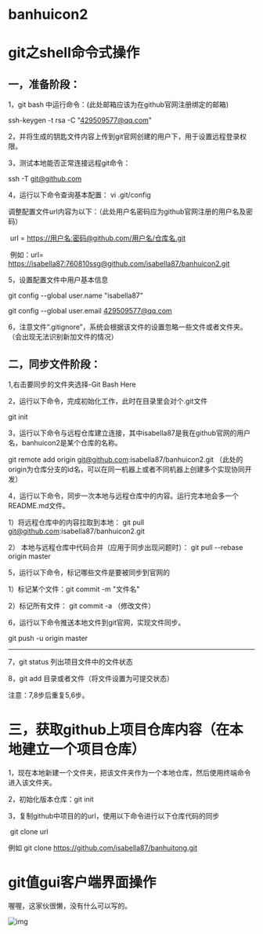 # banhuicon2

# git之shell命令式操作

## 	一，准备阶段：

1，git bash 中运行命令：(此处邮箱应该为在github官网注册绑定的邮箱)

ssh-keygen -t rsa -C "[429509577@qq.com](mailto:429509577@qq.com)"

2，并将生成的钥匙文件内容上传到git官网创建的用户下，用于设置远程登录权限。

3，测试本地能否正常连接远程git命令：

ssh -T [git@github.com](mailto:git@github.com)

4，运行以下命令查询基本配置： vi .git/config

调整配置文件url内容为以下：（此处用户名密码应为github官网注册的用户名及密码）

​	url = [https://用户名:密码@github.com/用户名/仓库名.git](https://%E7%94%A8%E6%88%B7%E5%90%8D%EF%BC%9A%E5%AF%86%E7%A0%81@github.com/%E7%94%A8%E6%88%B7%E5%90%8D/%E4%BB%93%E5%BA%93%E5%90%8D.git)

​	例如：url=	<https://isabella87:760810ssg@github.com/isabella87/banhuicon2.git>

5，设置配置文件中用户基本信息

git config --global user.name "isabella87"

git config --global user.email  [429509577@qq.com](mailto:429509577@qq.com)

6，注意文件“.gitignore”，系统会根据该文件的设置忽略一些文件或者文件夹。（会出现无法识别新加文件的情况）

## 	二，同步文件阶段：

1,右击要同步的文件夹选择-Git Bash Here

2，运行以下命令，完成初始化工作，此时在目录里会对个.git文件

git init

3，运行以下命令与远程仓库建立连接，其中isabella87是我在github官网的用户名，banhuicon2是某个仓库的名称。

git remote add origin [git@github.com](mailto:git@github.com):isabella87/banhuicon2.git （此处的origin为仓库分支的id名，可以在同一机器上或者不同机器上创建多个实现协同开发）

4，运行以下命令，同步一次本地与远程仓库中的内容。运行完本地会多一个README.md文件。

1）将远程仓库中的内容拉取到本地： git pull [git@github.com](mailto:git@github.com):isabella87/banhuicon2.git

2） 本地与远程仓库中代码合并（应用于同步出现问题时）： git pull --rebase origin master

5，运行以下命令，标记哪些文件是要被同步到官网的

1）标记某个文件：git commit -m "文件名"

2）标记所有文件： git commit -a （修改文件）

6，运行以下命令推送本地文件到git官网，实现文件同步。

git push -u origin master

------

7，git status 列出项目文件中的文件状态

8，git add 目录或者文件（将文件设置为可提交状态）

注意：7,8步后重复5,6步。

# 	三，获取github上项目仓库内容（在本地建立一个项目仓库）

1，现在本地新建一个文件夹，把该文件夹作为一个本地仓库，然后使用终端命令进入该文件夹。

2，初始化版本仓库：git init

3，复制github中项目的的url，使用以下命令进行以下仓库代码的同步

​	git clone url

例如 git clone <https://github.com/isabella87/banhuitong.git>





# git值gui客户端界面操作

喔喔，这家伙很懒，没有什么可以写的。

![img](file:///C:\Users\Administrator\AppData\Roaming\Tencent\Users\429509577\QQ\WinTemp\RichOle\GZESE%HA9B4MBY%P7SXUM{D.png)













